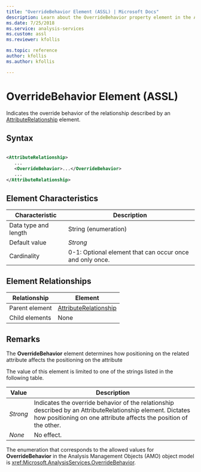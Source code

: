 ```yaml
---
title: "OverrideBehavior Element (ASSL) | Microsoft Docs"
description: Learn about the OverrideBehavior property element in the Analysis Services Scripting Language (ASSL) schema.
ms.date: 7/25/2018
ms.service: analysis-services
ms.custom: assl
ms.reviewer: kfollis

ms.topic: reference
author: kfollis
ms.author: kfollis

---
```

# OverrideBehavior Element (ASSL)

  Indicates the override behavior of the relationship described by an [AttributeRelationship](../objects/attributerelationship-element-assl.md) element.  
  
## Syntax  
  
```xml  
  
<AttributeRelationship>  
   ...  
   <OverrideBehavior>...</OverrideBehavior>  
   ...  
</AttributeRelationship>  
```  
  
## Element Characteristics  
  
|Characteristic|Description|  
|--------------------|-----------------|  
|Data type and length|String (enumeration)|  
|Default value|*Strong*|  
|Cardinality|0-1: Optional element that can occur once and only once.|  
  
## Element Relationships  
  
|Relationship|Element|  
|------------------|-------------|  
|Parent element|[AttributeRelationship](../objects/attributerelationship-element-assl.md)|  
|Child elements|None|  
  
## Remarks  
 The **OverrideBehavior** element determines how positioning on the related attribute affects the positioning on the attribute  
  
 The value of this element is limited to one of the strings listed in the following table.  
  
|Value|Description|  
|-----------|-----------------|  
|*Strong*|Indicates the override behavior of the relationship described by an AttributeRelationship element. Dictates how positioning on one attribute affects the position of the other.|  
|*None*|No effect.|  
  
 The enumeration that corresponds to the allowed values for **OverrideBehavior** in the Analysis Management Objects (AMO) object model is <xref:Microsoft.AnalysisServices.OverrideBehavior>.  

  
  
